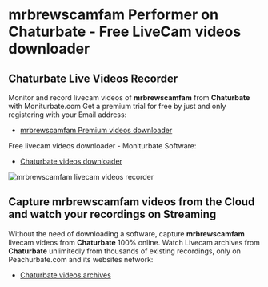 # mrbrewscamfam Performer on Chaturbate - Free LiveCam videos downloader

## Chaturbate Live Videos Recorder

Monitor and record livecam videos of **mrbrewscamfam** from **Chaturbate** with Moniturbate.com
Get a premium trial for free by just and only registering with your Email address:
* [mrbrewscamfam Premium videos downloader](https://moniturbate.com/request-demo-licence-key.html)

Free livecam videos downloader - Moniturbate Software:
* [Chaturbate videos downloader](https://moniturbate.com/moniturbate-download-software.html)

![mrbrewscamfam livecam videos recorder](https://peachurnet.com/templates/moniturbate-software.png)


## Capture mrbrewscamfam videos from the Cloud and watch your recordings on Streaming

Without the need of downloading a software, capture **mrbrewscamfam** livecam videos from **Chaturbate** 100% online.
Watch Livecam archives from **Chaturbate** unlimitedly from thousands of existing recordings, only on Peachurbate.com and its websites network:
* [Chaturbate videos archives](https://peachurnet.com/)